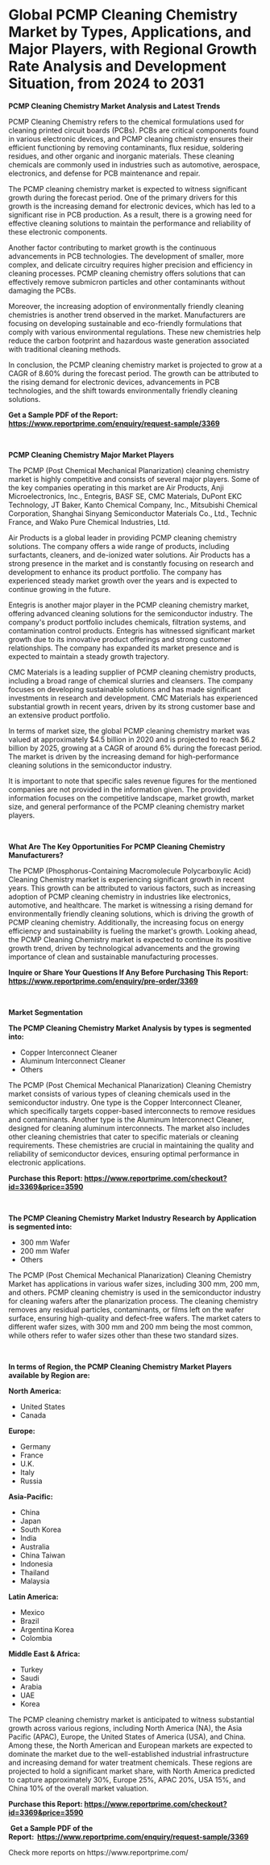 <p><h1>Global PCMP Cleaning Chemistry Market by Types, Applications, and Major Players, with Regional Growth Rate Analysis and Development Situation, from 2024 to 2031</h1></p><p><strong>PCMP Cleaning Chemistry Market Analysis and Latest Trends</strong></p>
<p><p>PCMP Cleaning Chemistry refers to the chemical formulations used for cleaning printed circuit boards (PCBs). PCBs are critical components found in various electronic devices, and PCMP cleaning chemistry ensures their efficient functioning by removing contaminants, flux residue, soldering residues, and other organic and inorganic materials. These cleaning chemicals are commonly used in industries such as automotive, aerospace, electronics, and defense for PCB maintenance and repair.</p><p>The PCMP cleaning chemistry market is expected to witness significant growth during the forecast period. One of the primary drivers for this growth is the increasing demand for electronic devices, which has led to a significant rise in PCB production. As a result, there is a growing need for effective cleaning solutions to maintain the performance and reliability of these electronic components.</p><p>Another factor contributing to market growth is the continuous advancements in PCB technologies. The development of smaller, more complex, and delicate circuitry requires higher precision and efficiency in cleaning processes. PCMP cleaning chemistry offers solutions that can effectively remove submicron particles and other contaminants without damaging the PCBs.</p><p>Moreover, the increasing adoption of environmentally friendly cleaning chemistries is another trend observed in the market. Manufacturers are focusing on developing sustainable and eco-friendly formulations that comply with various environmental regulations. These new chemistries help reduce the carbon footprint and hazardous waste generation associated with traditional cleaning methods.</p><p>In conclusion, the PCMP cleaning chemistry market is projected to grow at a CAGR of 8.60% during the forecast period. The growth can be attributed to the rising demand for electronic devices, advancements in PCB technologies, and the shift towards environmentally friendly cleaning solutions.</p></p>
<p><strong>Get a Sample PDF of the Report:&nbsp; <a href="https://www.reportprime.com/enquiry/request-sample/3369">https://www.reportprime.com/enquiry/request-sample/3369</a></strong></p>
<p>&nbsp;</p>
<p><strong>PCMP Cleaning Chemistry Major Market Players</strong></p>
<p><p>The PCMP (Post Chemical Mechanical Planarization) cleaning chemistry market is highly competitive and consists of several major players. Some of the key companies operating in this market are Air Products, Anji Microelectronics, Inc., Entegris, BASF SE, CMC Materials, DuPont EKC Technology, JT Baker, Kanto Chemical Company, Inc., Mitsubishi Chemical Corporation, Shanghai Sinyang Semiconductor Materials Co., Ltd., Technic France, and Wako Pure Chemical Industries, Ltd.</p><p>Air Products is a global leader in providing PCMP cleaning chemistry solutions. The company offers a wide range of products, including surfactants, cleaners, and de-ionized water solutions. Air Products has a strong presence in the market and is constantly focusing on research and development to enhance its product portfolio. The company has experienced steady market growth over the years and is expected to continue growing in the future.</p><p>Entegris is another major player in the PCMP cleaning chemistry market, offering advanced cleaning solutions for the semiconductor industry. The company's product portfolio includes chemicals, filtration systems, and contamination control products. Entegris has witnessed significant market growth due to its innovative product offerings and strong customer relationships. The company has expanded its market presence and is expected to maintain a steady growth trajectory.</p><p>CMC Materials is a leading supplier of PCMP cleaning chemistry products, including a broad range of chemical slurries and cleansers. The company focuses on developing sustainable solutions and has made significant investments in research and development. CMC Materials has experienced substantial growth in recent years, driven by its strong customer base and an extensive product portfolio.</p><p>In terms of market size, the global PCMP cleaning chemistry market was valued at approximately $4.5 billion in 2020 and is projected to reach $6.2 billion by 2025, growing at a CAGR of around 6% during the forecast period. The market is driven by the increasing demand for high-performance cleaning solutions in the semiconductor industry.</p><p>It is important to note that specific sales revenue figures for the mentioned companies are not provided in the information given. The provided information focuses on the competitive landscape, market growth, market size, and general performance of the PCMP cleaning chemistry market players.</p></p>
<p>&nbsp;</p>
<p><strong>What Are The Key Opportunities For PCMP Cleaning Chemistry Manufacturers?</strong></p>
<p><p>The PCMP (Phosphorus-Containing Macromolecule Polycarboxylic Acid) Cleaning Chemistry market is experiencing significant growth in recent years. This growth can be attributed to various factors, such as increasing adoption of PCMP cleaning chemistry in industries like electronics, automotive, and healthcare. The market is witnessing a rising demand for environmentally friendly cleaning solutions, which is driving the growth of PCMP cleaning chemistry. Additionally, the increasing focus on energy efficiency and sustainability is fueling the market's growth. Looking ahead, the PCMP Cleaning Chemistry market is expected to continue its positive growth trend, driven by technological advancements and the growing importance of clean and sustainable manufacturing processes.</p></p>
<p><strong>Inquire or Share Your Questions If Any Before Purchasing This Report: <a href="https://www.reportprime.com/enquiry/pre-order/3369">https://www.reportprime.com/enquiry/pre-order/3369</a></strong></p>
<p>&nbsp;</p>
<p><strong>Market Segmentation</strong></p>
<p><strong>The PCMP Cleaning Chemistry Market Analysis by types is segmented into:</strong></p>
<p><ul><li>Copper Interconnect Cleaner</li><li>Aluminum Interconnect Cleaner</li><li>Others</li></ul></p>
<p><p>The PCMP (Post Chemical Mechanical Planarization) Cleaning Chemistry market consists of various types of cleaning chemicals used in the semiconductor industry. One type is the Copper Interconnect Cleaner, which specifically targets copper-based interconnects to remove residues and contaminants. Another type is the Aluminum Interconnect Cleaner, designed for cleaning aluminum interconnects. The market also includes other cleaning chemistries that cater to specific materials or cleaning requirements. These chemistries are crucial in maintaining the quality and reliability of semiconductor devices, ensuring optimal performance in electronic applications.</p></p>
<p><strong>Purchase this Report:&nbsp;<a href="https://www.reportprime.com/checkout?id=3369&price=3590">https://www.reportprime.com/checkout?id=3369&price=3590</a></strong></p>
<p>&nbsp;</p>
<p><strong>The PCMP Cleaning Chemistry Market Industry Research by Application is segmented into:</strong></p>
<p><ul><li>300 mm Wafer</li><li>200 mm Wafer</li><li>Others</li></ul></p>
<p><p>The PCMP (Post Chemical Mechanical Planarization) Cleaning Chemistry Market has applications in various wafer sizes, including 300 mm, 200 mm, and others. PCMP cleaning chemistry is used in the semiconductor industry for cleaning wafers after the planarization process. The cleaning chemistry removes any residual particles, contaminants, or films left on the wafer surface, ensuring high-quality and defect-free wafers. The market caters to different wafer sizes, with 300 mm and 200 mm being the most common, while others refer to wafer sizes other than these two standard sizes.</p></p>
<p>&nbsp;</p>
<p><strong>In terms of Region, the PCMP Cleaning Chemistry Market Players available by Region are:</strong></p>
<p>
    <p> <strong> North America: </strong>
        <ul>
            <li>United States</li>
            <li>Canada</li>
        </ul>
        </p> 
    <p> <strong> Europe: </strong>
        <ul>
            <li>Germany</li>
            <li>France</li>
            <li>U.K.</li>
            <li>Italy</li>
            <li>Russia</li>
        </ul>
        </p> 
    <p> <strong> Asia-Pacific: </strong>
        <ul>
            <li>China</li>
            <li>Japan</li>
            <li>South Korea</li>
            <li>India</li>
            <li>Australia</li>
            <li>China Taiwan</li>
            <li>Indonesia</li>
            <li>Thailand</li>
            <li>Malaysia</li>
        </ul>
        </p> 
    <p> <strong> Latin America: </strong>
        <ul>
            <li>Mexico</li>
            <li>Brazil</li>
            <li>Argentina Korea</li>
            <li>Colombia</li>
        </ul>
        </p> 
    <p> <strong> Middle East & Africa: </strong>
        <ul>
            <li>Turkey</li>
            <li>Saudi</li>
            <li>Arabia</li>
            <li>UAE</li>
            <li>Korea</li>
        </ul>
    </p>
    </p>
<p><p>The PCMP cleaning chemistry market is anticipated to witness substantial growth across various regions, including North America (NA), the Asia Pacific (APAC), Europe, the United States of America (USA), and China. Among these, the North American and European markets are expected to dominate the market due to the well-established industrial infrastructure and increasing demand for water treatment chemicals. These regions are projected to hold a significant market share, with North America predicted to capture approximately 30%, Europe 25%, APAC 20%, USA 15%, and China 10% of the overall market valuation.</p></p>
<p><strong>Purchase this Report: <a href="https://www.reportprime.com/checkout?id=3369&price=3590">https://www.reportprime.com/checkout?id=3369&price=3590</a></strong></p>
<p>&nbsp;<strong>Get a Sample PDF of the Report:&nbsp;&nbsp;<a href="https://www.reportprime.com/enquiry/request-sample/3369">https://www.reportprime.com/enquiry/request-sample/3369</a></strong></p>
<p><strong></strong></p>
<p>Check more reports on https://www.reportprime.com/</p>